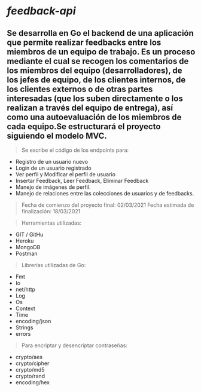 # *feedback-api*

##	Se desarrolla en Go el backend de una aplicación que permite realizar feedbacks entre los miembros de un equipo de trabajo. Es un proceso mediante el cual se recogen los comentarios de los miembros del equipo (desarrolladores), de los jefes de equipo, de los clientes internos, de los clientes externos o de otras partes interesadas (que los suben directamente o los realizan a través del equipo de entrega), así como una autoevaluación de los miembros de cada equipo.Se estructurará el proyecto siguiendo el modelo MVC.

>Se escribe el código de los endpoints para:
*	Registro de un usuario nuevo
*	Login de un usuario registrado
*	Ver perfil y Modificar el perfil de usuario
*	Insertar Feedback, Leer Feedback, Eliminar Feedback
*	Manejo de imágenes de perfil.
* Manejo de relaciones entre las colecciones de usuarios y de feedbacks.

>Fecha de comienzo del proyecto final: 02/03/2021
>Fecha estimada de finalización: 18/03/2021

>Herramientas utilizadas:
*	GIT / GitHu
*	Heroku 
*	MongoDB
*	Postman

>Librerías utilizadas de Go:
*	Fmt
*	Io
*	net/http
*	Log
*	Os
*	Context
*	Time
*	encoding/json
*	Strings
*	errors
>Para encriptar y desencriptar contraseñas:
*	crypto/aes
* crypto/cipher
*	crypto/md5
*	crypto/rand
*	encoding/hex
